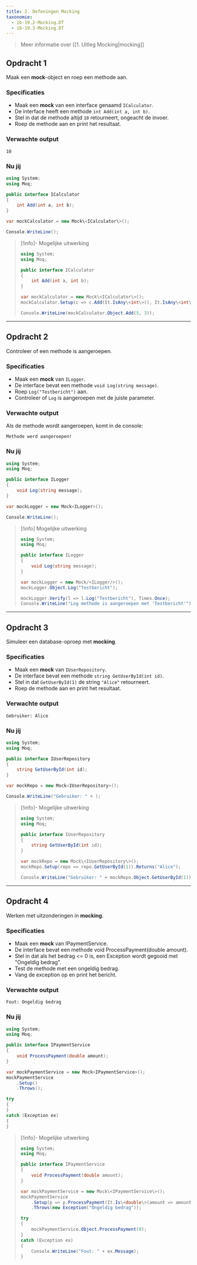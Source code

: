 ```yaml
---
title: 2. Oefeningen Mocking
taxonomie:
  - ib-19.2-Mocking.DT
  - ib-19.3-Mocking.DT
---
```


> Meer informatie over [[1. Uitleg Mocking|mocking]]

## Opdracht 1
Maak een **mock**-object en roep een methode aan.

### Specificaties
- Maak een **mock** van een interface genaamd `ICalculator`.
- De interface heeft een methode `int Add(int a, int b)`.
- Stel in dat de methode altijd `10` retourneert, ongeacht de invoer.
- Roep de methode aan en print het resultaat.

### Verwachte output
```
10
```

### Nu jij
``` csharp runner
using System;
using Moq;

public interface ICalculator  
{  
    int Add(int a, int b);  
}  

var mockCalculator = new Mock\<ICalculator\>();

Console.WriteLine();
``` 

> [!info]- Mogelijke uitwerking
> ``` csharp
> using System;
> using Moq;
> 
> public interface ICalculator  
> {  
>     int Add(int a, int b);  
> }  
> 
> var mockCalculator = new Mock\<ICalculator\>();  
> mockCalculator.Setup(c => c.Add(It.IsAny\<int\>(), It.IsAny\<int\>())).Returns(10);  
> 
> Console.WriteLine(mockCalculator.Object.Add(5, 3));  
> ```

---

## Opdracht 2
Controleer of een methode is aangeroepen.

### Specificaties
- Maak een **mock** van `ILogger`.
- De interface bevat een methode `void Log(string message)`.
- Roep `Log("Testbericht")` aan.
- Controleer of `Log` is aangeroepen met de juiste parameter.

### Verwachte output
Als de methode wordt aangeroepen, komt in de console:
```
Methode werd aangeroepen!
```

### Nu jij
``` csharp runner
using System;
using Moq;

public interface ILogger  
{  
    void Log(string message);  
}  

var mockLogger = new Mock<ILogger>();  

Console.WriteLine();  
``` 

> [!info] Mogelijke uitwerking
> ```csharp
> using System;
> using Moq;
> 
> public interface ILogger  
> {  
>     void Log(string message);  
> }  
> 
> var mockLogger = new Mock/<ILogger/>();  
> mockLogger.Object.Log("Testbericht");  
>
> mockLogger.Verify(l => l.Log("Testbericht"), Times.Once);  
> Console.WriteLine("Log methode is aangeroepen met 'Testbericht'");  
> ```


---

## Opdracht 3
Simuleer een database-oproep met **mocking**.

### Specificaties
- Maak een **mock** van `IUserRepository`.
- De interface bevat een methode `string GetUserById(int id)`.
- Stel in dat `GetUserById(1)` de string `"Alice"` retourneert.
- Roep de methode aan en print het resultaat.

### Verwachte output
```
Gebruiker: Alice
```

### Nu jij
``` csharp runner
using System;
using Moq;

public interface IUserRepository  
{  
    string GetUserById(int id);  
}  

var mockRepo = new Mock<IUserRepository>();  

Console.WriteLine("Gebruiker: " + );  

``` 

> [!info]- Mogelijke uitwerking
> ``` csharp
> using System;
> using Moq;
> 
> public interface IUserRepository  
> {  
>     string GetUserById(int id);  
> }  
> 
> var mockRepo = new Mock\<IUserRepository\>();  
> mockRepo.Setup(repo => repo.GetUserById(1)).Returns("Alice");  
> 
> Console.WriteLine("Gebruiker: " + mockRepo.Object.GetUserById(1));  
> 
> ```

---

## Opdracht 4
Werken met uitzonderingen in **mocking**.

### Specificaties
- Maak een **mock** van IPaymentService.
- De interface bevat een methode void ProcessPayment(double amount).
- Stel in dat als het bedrag <= 0 is, een Exception wordt gegooid met "Ongeldig bedrag".
- Test de methode met een ongeldig bedrag.
- Vang de exception op en print het bericht.

### Verwachte output
```
Fout: Ongeldig bedrag
```

### Nu jij
``` csharp runner
using System;
using Moq;

public interface IPaymentService  
{  
    void ProcessPayment(double amount);  
}  

var mockPaymentService = new Mock<IPaymentService>();  
mockPaymentService
    .Setup()  
    .Throws();

try  
{  
}  
catch (Exception ex)  
{  
}
``` 

> [!info]- Mogelijke uitwerking
> ```csharp
> using System;
> using Moq;
> 
> public interface IPaymentService  
> {  
>     void ProcessPayment(double amount);  
> }  
> 
> var mockPaymentService = new Mock\<IPaymentService\>();  
> mockPaymentService  
>     .Setup(p => p.ProcessPayment(It.Is\<double\>(amount => amount <= 0)))  
>     .Throws(new Exception("Ongeldig bedrag"));  
> 
> try  
> {  
>     mockPaymentService.Object.ProcessPayment(0);  
> }  
> catch (Exception ex)  
> {  
>     Console.WriteLine("Fout: " + ex.Message);  
> }
> ```

